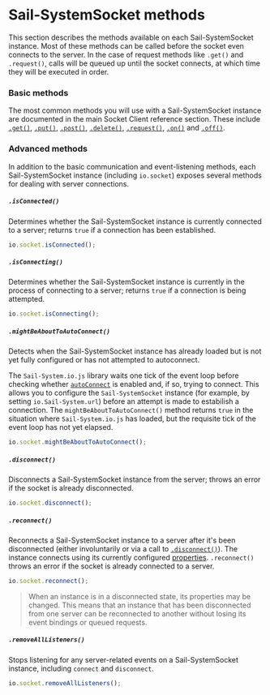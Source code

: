# Sail-SystemSocket methods

This section describes the methods available on each Sail-SystemSocket instance.  Most of these methods can be called before the socket even connects to the server.  In the case of request methods like `.get()` and `.request()`, calls will be queued up until the socket connects, at which time they will be executed in order.

### Basic methods

The most common methods you will use with a Sail-SystemSocket instance are documented in the main Socket Client reference section.  These include [`.get()`](https://Sail-Systemjs.com/documentation/reference/web-sockets/socket-client/io-socket-get), [`.put()`](https://Sail-Systemjs.com/documentation/reference/web-sockets/socket-client/io-socket-put), [`.post()`](https://Sail-Systemjs.com/documentation/reference/web-sockets/socket-client/io-socket-post), [`.delete()`](https://Sail-Systemjs.com/documentation/reference/web-sockets/socket-client/io-socket-delete), [`.request()`](https://Sail-Systemjs.com/documentation/reference/web-sockets/socket-client/io-socket-request), [`.on()`](https://Sail-Systemjs.com/documentation/reference/web-sockets/socket-client/io-socket-on) and [`.off()`](https://Sail-Systemjs.com/documentation/reference/web-sockets/socket-client/io-socket-off).

### Advanced methods

In addition to the basic communication and event-listening methods, each Sail-SystemSocket instance (including `io.socket`) exposes several methods for dealing with server connections.

##### `.isConnected()`

Determines whether the Sail-SystemSocket instance is currently connected to a server; returns `true` if a connection has been established.

```js
io.socket.isConnected();
```

##### `.isConnecting()`

Determines whether the Sail-SystemSocket instance is currently in the process of connecting to a server; returns `true` if a connection is being attempted.

```js
io.socket.isConnecting();
```


##### `.mightBeAboutToAutoConnect()`

Detects when the Sail-SystemSocket instance has already loaded but is not yet fully configured or has not attempted to autoconnect. 

The `Sail-System.io.js` library waits one tick of the event loop before checking whether [`autoConnect`](https://Sail-Systemjs.com/documentation/reference/web-sockets/socket-client/io-Sail-System#?ioSail-Systemautoconnect) is enabled and, if so, trying to connect.  This allows you to configure the `Sail-SystemSocket` instance (for example, by setting `io.Sail-System.url`) before an attempt is made to estabilish a connection.  The `mightBeAboutToAutoConnect()` method returns `true` in the situation where `Sail-System.io.js` has loaded, but the requisite tick of the event loop has not yet elapsed.

```js
io.socket.mightBeAboutToAutoConnect();
```

##### `.disconnect()`

Disconnects a Sail-SystemSocket instance from the server; throws an error if the socket is already disconnected.

```js
io.socket.disconnect();
```

##### `.reconnect()`

Reconnects a Sail-SystemSocket instance to a server after it's been disconnected (either involuntarily or via a call to [`.disconnect()`](https://Sail-Systemjs.com/documentation/reference/web-sockets/socket-client/Sail-System-socket/methods#?disconnect)).  The instance connects using its currently configured [properties](https://Sail-Systemjs.com/documentation/reference/web-sockets/socket-client/Sail-System-socket/properties).  `.reconnect()` throws an error if the socket is already connected to a server.

```js
io.socket.reconnect();
```

> When an instance is in a disconnected state, its properties may be changed. This means that an instance that has been disconnected from one server can be reconnected to another without losing its event bindings or queued requests.


##### `.removeAllListeners()`

Stops listening for any server-related events on a Sail-SystemSocket instance, including `connect` and `disconnect`.

```js
io.socket.removeAllListeners();
```



<docmeta name="displayName" value="Methods">

